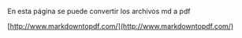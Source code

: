 En esta página se puede convertir los archivos md a pdf

[http://www.markdowntopdf.com/](http://www.markdowntopdf.com/)
